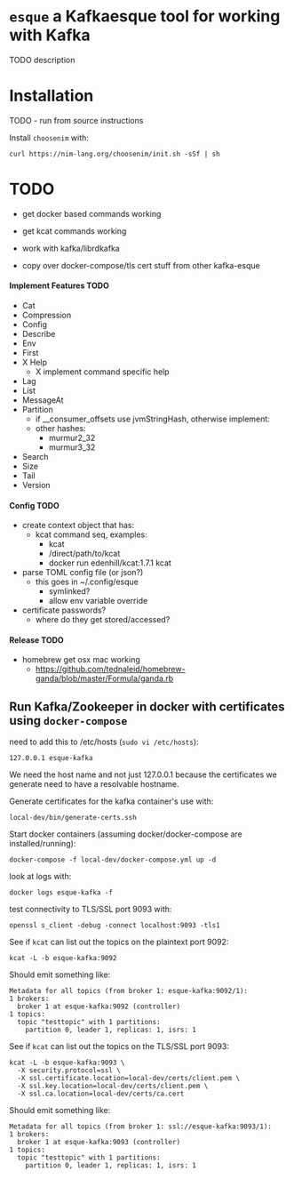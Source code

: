 # `esque` a Kafkaesque tool for working with Kafka

TODO description


# Installation


TODO - run from source instructions

Install `choosenim` with:

    curl https://nim-lang.org/choosenim/init.sh -sSf | sh

# TODO

- get docker based commands working
- get kcat commands working

- work with kafka/librdkafka
- copy over docker-compose/tls cert stuff from other kafka-esque


#### Implement Features TODO
- Cat
- Compression
- Config
- Describe
- Env
- First
- X Help
  - X implement command specific help
- Lag
- List
- MessageAt
- Partition
  - if __consumer_offsets use jvmStringHash, otherwise implement:
  - other hashes:
    - murmur2_32
    - murmur3_32
- Search
- Size
- Tail
- Version

#### Config TODO

- create context object that has:
  - kcat command seq, examples:
    - kcat
    - /direct/path/to/kcat
    - docker run edenhill/kcat:1.7.1 kcat
- parse TOML config file (or json?)
  - this goes in ~/.config/esque
    - symlinked?
    - allow env variable override
- certificate passwords?
  - where do they get stored/accessed?


#### Release TODO
- homebrew get osx mac working
  - https://github.com/tednaleid/homebrew-ganda/blob/master/Formula/ganda.rb


## Run Kafka/Zookeeper in docker with certificates using `docker-compose`

need to add this to /etc/hosts (`sudo vi /etc/hosts`):

    127.0.0.1 esque-kafka

We need the host name and not just 127.0.0.1 because the certificates we 
generate need to have a resolvable hostname.  

Generate certificates for the kafka container's use with:

    local-dev/bin/generate-certs.ssh

Start docker containers (assuming docker/docker-compose are installed/running):

    docker-compose -f local-dev/docker-compose.yml up -d

look at logs with: 

    docker logs esque-kafka -f

test connectivity to TLS/SSL port 9093 with:

    openssl s_client -debug -connect localhost:9093 -tls1

See if `kcat` can list out the topics on the plaintext port 9092:

    kcat -L -b esque-kafka:9092  

Should emit something like: 

    Metadata for all topics (from broker 1: esque-kafka:9092/1):
    1 brokers:
      broker 1 at esque-kafka:9092 (controller)
    1 topics:
      topic "testtopic" with 1 partitions:
        partition 0, leader 1, replicas: 1, isrs: 1

See if `kcat` can list out the topics on the TLS/SSL port 9093:

    kcat -L -b esque-kafka:9093 \
      -X security.protocol=ssl \
      -X ssl.certificate.location=local-dev/certs/client.pem \
      -X ssl.key.location=local-dev/certs/client.pem \
      -X ssl.ca.location=local-dev/certs/ca.cert 

Should emit something like:

    Metadata for all topics (from broker 1: ssl://esque-kafka:9093/1):
    1 brokers:
      broker 1 at esque-kafka:9093 (controller)
    1 topics:
      topic "testtopic" with 1 partitions:
        partition 0, leader 1, replicas: 1, isrs: 1